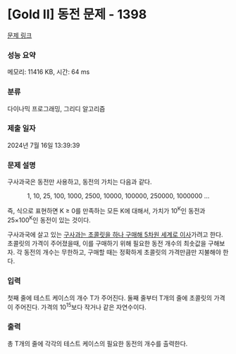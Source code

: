 # [Gold II] 동전 문제 - 1398 

[문제 링크](https://www.acmicpc.net/problem/1398) 

### 성능 요약

메모리: 11416 KB, 시간: 64 ms

### 분류

다이나믹 프로그래밍, 그리디 알고리즘

### 제출 일자

2024년 7월 16일 13:39:39

### 문제 설명

<p>구사과국은 동전만 사용하고, 동전의 가치는 다음과 같다.</p>

<p style="text-align: center;">1, 10, 25, 100, 1000, 2500, 10000, 100000, 250000, 1000000 ...</p>

<p>즉, 식으로 표현하면 K ≥ 0를 만족하는 모든 K에 대해서, 가치가 10<sup>K</sup>인 동전과 25×100<sup>K</sup>인 동전이 있는 것이다.</p>

<p>구사과국에 살고 있는 <a href="/problem/13727">구사과는 초콜릿을 하나 구매해 5차원 세계로 이사</a>가려고 한다. 초콜릿의 가격이 주어졌을때, 이를 구매하기 위해 필요한 동전 개수의 최솟값을 구해보자. 각 동전의 개수는 무한하고, 구매할 때는 정확하게 초콜릿의 가격만큼만 지불해야 한다.</p>

### 입력 

 <p>첫째 줄에 테스트 케이스의 개수 T가 주어진다. 둘째 줄부터 T개의 줄에 초콜릿의 가격이 주어진다. 가격의 10<sup>15</sup>보다 작거나 같은 자연수이다.</p>

### 출력 

 <p>총 T개의 줄에 각각의 테스트 케이스의 필요한 동전의 개수를 출력한다.</p>

